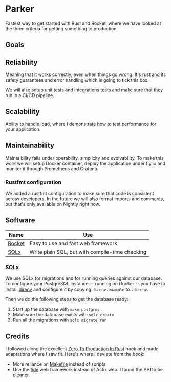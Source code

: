 # Parker

Fastest way to get started with Rust and Rocket, where we have looked at the three criteria for getting something to production.

## Goals

## Reliability

Meaning that it works correctly, even when things go wrong. It's rust and its safety guarantees and error handling which is going to tick this box.

We will also setup unit tests and integrations tests and make sure that they run in a CI/CD pipeline.

## Scalability

Ability to handle load, where I demonstrate how to test performance for your application.

## Maintainability

Maintaibility falls under operability, simplicity and evolvability. To make this work we will setup Docker container, deploy the application under fly.io and monitor it through Prometheus and Grafana.

### Rustfmt configuration

We added a rustfmt configuration to make sure that code is consistent across developers. In the future we will also format imports and comments, but that's only available on Nightly right now.

## Software

| Name     | Use                                             |
|----------|-------------------------------------------------|
| [Rocket] | Easy to use and fast web framework              |
| [SQLx]   | Write plain SQL, but with compile-time checking |

[Rocket]: https://rocket.rs
[SQLx]: https://github.com/launchbadge/sqlx

### SQLx

We use SQLx for migrations and for running queries against our database. To configure your PostgreSQL instance -- running on Docker -- you have to install [direnv] and configure it by copying `direnv.example` to `.direnv`.

Then we do the following steps to get the database ready:

1. Start up the database with `make postgres`
2. Make sure the database exists with `sqlx create`
3. Run all the migrations with `sqlx migrate run`

[direnv]: https://github.com/direnv/direnv

## Credits

I followed along the excellent [Zero To Production In Rust] book and made adaptations where I saw fit. Here's where I deviate from the book:

* More reliance on [Makefile] instead of scripts.
* Use the [tide] web framework instead of Actix web. I found the API to be cleaner.

[Zero To Production In Rust]: https://www.zero2prod.com/index.html?country=Netherlands&discount_code=VAT20
[Makefile]: ./Makefile
[tide]: https://github.com/http-rs/tide
